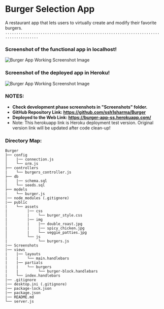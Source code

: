 # Burger Selection App
A restaurant app that lets users to virtually create and modify their favorite burgers.
``` ..................................................................................... ```
  
### Screenshot of the functional app in localhost! 

![Burger App Working Screenshot Image](https://github.com/ssh1sharma/Burger/blob/b9a082fbcac00f1aeac47b307533e0eed5f2ec96/Screenshots/WORKING-APP.JPG)

### Screenshot of the deployed app in Heroku! 

![Burger App Working Screenshot Image](https://github.com/ssh1sharma/Burger/blob/7e7ef1261cd669a497dbd4982b69591c648e9665/Screenshots/FUNCTIONAL-APP.JPG)


### NOTES: 
- **Check development phase screenshots in "Screenshots" folder.**
- **GitHub Repository Link: https://github.com/ssh1sharma/Burger**
- **Deployed to the Web Link: https://burger-app-ss.herokuapp.com/**
- Note: This herokuapp link is Heroku deployment test version. Original version link will be updated after code clean-up! 

### Directory Map:
```
Burger
├── config
│    |── connection.js
│    └── orm.js  
├── controllers
|    └── burgers_controller.js 
├── db
|    |── schema.sql
│    └── seeds.sql
├── models
|    └── burger.js
│── node_modules (.gitignore)  
|── public
|    └── assets
|         |── css
│         |    └── burger_style.css
|         |── img
│         |    |── double_roast.jpg
|         |    |── spicy_chicken.jpg
│         |    └── veggie_patties.jpg
│         └── js
|              └── burgers.js
|── Screenshots
|── views
|    |── layouts
|    |    └── main.handlebars
|    |── partials
|    |    └── burgers
|    |         └── burger-block.handlebars
|    └── index.handlebars
|── .gitignore
|── desktop.ini (.gitignore)
|── package-lock.json
|── package.json
|── README.md
└── server.js
```